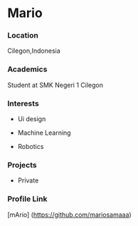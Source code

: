 # Mario 

### Location

Cilegon,Indonesia

### Academics

Student at SMK Negeri 1 Cilegon

### Interests

- Ui design

- Machine Learning

- Robotics

### Projects

- Private

### Profile Link

[mArio] (https://github.com/mariosamaaa)
